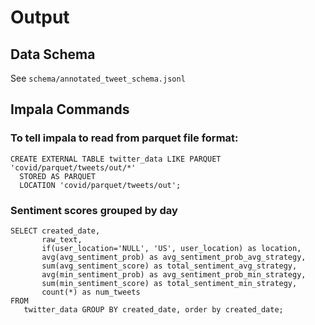 # Output

## Data Schema

See `schema/annotated_tweet_schema.jsonl`

## Impala Commands

### To tell impala to read from parquet file format:

```
CREATE EXTERNAL TABLE twitter_data LIKE PARQUET 'covid/parquet/tweets/out/*'
  STORED AS PARQUET
  LOCATION 'covid/parquet/tweets/out';
```

### Sentiment scores grouped by day

```
SELECT created_date,
       raw_text,
       if(user_location='NULL', 'US', user_location) as location,
       avg(avg_sentiment_prob) as avg_sentiment_prob_avg_strategy,
       sum(avg_sentiment_score) as total_sentiment_avg_strategy,
       avg(min_sentiment_prob) as avg_sentiment_prob_min_strategy,
       sum(min_sentiment_score) as total_sentiment_min_strategy,
       count(*) as num_tweets
FROM
   twitter_data GROUP BY created_date, order by created_date;
```

